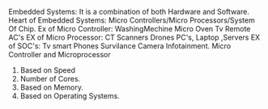 Embedded Systems: It is a combination of both Hardware and Software.
Heart of Embedded Systems: Micro Controllers/Micro Processors/System Of Chip.
Ex of Micro Controller:
        WashingMechine
        Micro Oven
        Tv Remote
        AC's
EX of Micro Processor:
       CT Scanners
       Drones
       PC's, Laptop ,Servers
EX of SOC's:
      Tv
      smart Phones
      Survilance Camera
      Infotainment.
Micro Controller   and    Microprocessor
1. Based on Speed
2. Number of Cores.
3. Based on Memory.
4. Based on Operating Systems.

